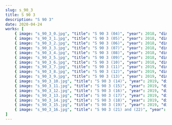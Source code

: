 ```yaml
---
slug: s_90_3
title: S 90 3
description: "S 90 3"
date: 2020-04-24
works: [
    { image: "s_90_3_0.jpg", "title": "S 90 3 (04)", "year": 2018, "dimensions": "60x71", "materials": "oil on cotton canvas" },
    { image: "s_90_3_1.jpg", "title": "S 90 3 (05)", "year": 2018, "dimensions": "65x71", "materials": "oil on cotton canvas" },
    { image: "s_90_3_2.jpg", "title": "S 90 3 (06)", "year": 2018, "dimensions": "65x71", "materials": "oil on cotton canvas" },
    { image: "s_90_3_3.jpg", "title": "S 90 3 (07)", "year": 2018, "dimensions": "60x71", "materials": "oil on cotton canvas" },
    { image: "s_90_3_4.jpg", "title": "S 90 3 (08)", "year": 2018, "dimensions": "40x50", "materials": "oil on cotton canvas" },
    { image: "s_90_3_5.jpg", "title": "S 90 3 (09)", "year": 2018, "dimensions": "60x71", "materials": "oil on cotton canvas" },
    { image: "s_90_3_6.jpg", "title": "S 90 3 (10)", "year": 2018, "dimensions": "143x168", "materials": "oil on cotton canvas" },
    { image: "s_90_3_7.jpg", "title": "S 90 3 (11)", "year": 2019, "dimensions": "70x85", "materials": "oil on cotton canvas" },
    { image: "s_90_3_8.jpg", "title": "S 90 3 (12)", "year": 2019, "dimensions": "70x85", "materials": "oil on cotton canvas" },
    { image: "s_90_3_9.jpg", "title": "S 90 3 (13)", "year": 2019, "dimensions": "89x110", "materials": "oil on cotton canvas" },
    { image: "s_90_3_10.jpg", "title": "S 90 3 (14)", "year": 2019, "dimensions": "96x120", "materials": "oil on cotton canvas" },
    { image: "s_90_3_11.jpg", "title": "S 90 3 (15)", "year": 2019, "dimensions": "122x146", "materials": "oil on cotton canvas" },
    { image: "s_90_3_12.jpg", "title": "S 90 3 (16)", "year": 2019, "dimensions": "96x120", "materials": "oil on cotton canvas" },
    { image: "s_90_3_13.jpg", "title": "S 90 3 (17)", "year": 2019, "dimensions": "135x158", "materials": "oil on cotton canvas" },
    { image: "s_90_3_14.jpg", "title": "S 90 3 (18)", "year": 2019, "dimensions": "135x158", "materials": "oil on cotton canvas" },
    { image: "s_90_3_15.jpg", "title": "S 90 3 (19)", "year": 2019, "dimensions": "70x85", "materials": "oil on cotton canvas" },
    { image: "s_90_3_16.jpg", "title": "S 90 3 (21) and (22)", "year": 2019, "dimensions": "142x169 and 142x172", "materials": "oil on cotton canvas" }
]
---
```

